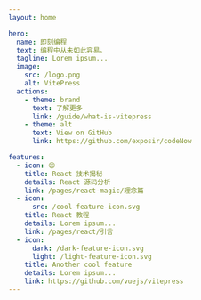 ```yaml
---
layout: home

hero:
  name: 即刻编程
  text: 编程中从未如此容易。
  tagline: Lorem ipsum...
  image:
    src: /logo.png
    alt: VitePress
  actions:
    - theme: brand
      text: 了解更多
      link: /guide/what-is-vitepress
    - theme: alt
      text: View on GitHub
      link: https://github.com/exposir/codeNow

features:
  - icon: 😄
    title: React 技术揭秘
    details: React 源码分析
    link: /pages/react-magic/理念篇
  - icon:
      src: /cool-feature-icon.svg
    title: React 教程
    details: Lorem ipsum...
    link: /pages/react/引言
  - icon:
      dark: /dark-feature-icon.svg
      light: /light-feature-icon.svg
    title: Another cool feature
    details: Lorem ipsum...
    link: https://github.com/vuejs/vitepress
---
```

